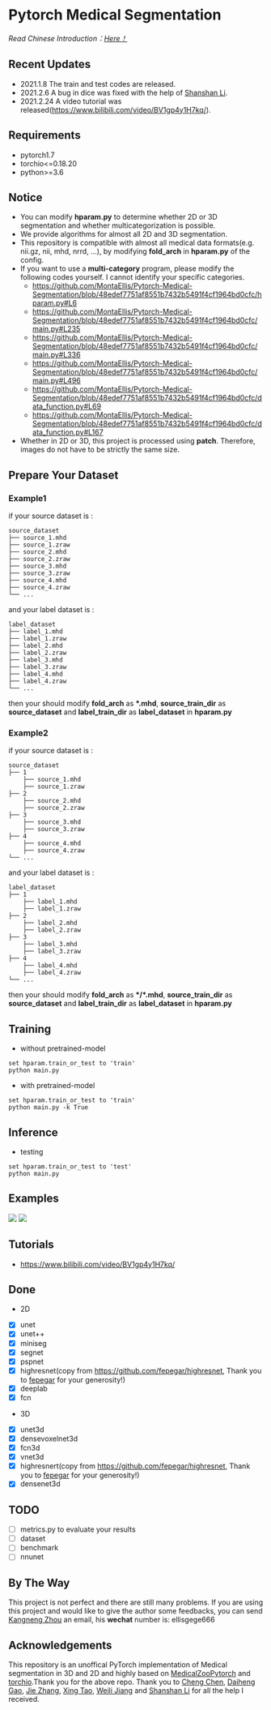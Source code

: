 # Pytorch Medical Segmentation
<i>Read Chinese Introduction：<a href='https://github.com/MontaEllis/Pytorch-Medical-Segmentation/blob/master/README-zh.md'>Here！</a></i><br />

## Recent Updates
* 2021.1.8 The train and test codes are released.
* 2021.2.6 A bug in dice was fixed with the help of [Shanshan Li](https://github.com/ssli23).
* 2021.2.24 A video tutorial was released(https://www.bilibili.com/video/BV1gp4y1H7kq/).

## Requirements
* pytorch1.7
* torchio<=0.18.20
* python>=3.6

## Notice
* You can modify **hparam.py** to determine whether 2D or 3D segmentation and whether multicategorization is possible.
* We provide algorithms for almost all 2D and 3D segmentation.
* This repository is compatible with almost all medical data formats(e.g. nii.gz, nii, mhd, nrrd, ...), by modifying **fold_arch** in **hparam.py** of the config.
* If you want to use a **multi-category** program, please modify the following codes yourself. I cannot identify your specific categories.
    * https://github.com/MontaEllis/Pytorch-Medical-Segmentation/blob/48edef7751af8551b7432b5491f4cf1964bd0cfc/hparam.py#L6
    * https://github.com/MontaEllis/Pytorch-Medical-Segmentation/blob/48edef7751af8551b7432b5491f4cf1964bd0cfc/main.py#L235
    * https://github.com/MontaEllis/Pytorch-Medical-Segmentation/blob/48edef7751af8551b7432b5491f4cf1964bd0cfc/main.py#L336
    * https://github.com/MontaEllis/Pytorch-Medical-Segmentation/blob/48edef7751af8551b7432b5491f4cf1964bd0cfc/main.py#L496
    * https://github.com/MontaEllis/Pytorch-Medical-Segmentation/blob/48edef7751af8551b7432b5491f4cf1964bd0cfc/data_function.py#L69
    * https://github.com/MontaEllis/Pytorch-Medical-Segmentation/blob/48edef7751af8551b7432b5491f4cf1964bd0cfc/data_function.py#L167
* Whether in 2D or 3D, this project is processed using **patch**. Therefore, images do not have to be strictly the same size. 

## Prepare Your Dataset
### Example1
if your source dataset is :
```
source_dataset
├── source_1.mhd
├── source_1.zraw
├── source_2.mhd
├── source_2.zraw
├── source_3.mhd
├── source_3.zraw
├── source_4.mhd
├── source_4.zraw
└── ...
```

and your label dataset is :
```
label_dataset
├── label_1.mhd
├── label_1.zraw
├── label_2.mhd
├── label_2.zraw
├── label_3.mhd
├── label_3.zraw
├── label_4.mhd
├── label_4.zraw
└── ...
```

then your should modify **fold_arch** as **\*.mhd**, **source_train_dir** as **source_dataset** and **label_train_dir** as **label_dataset** in **hparam.py**

### Example2
if your source dataset is :
```
source_dataset
├── 1
    ├── source_1.mhd
    ├── source_1.zraw
├── 2
    ├── source_2.mhd
    ├── source_2.zraw
├── 3
    ├── source_3.mhd
    ├── source_3.zraw
├── 4
    ├── source_4.mhd
    ├── source_4.zraw
└── ...
```

and your label dataset is :
```
label_dataset
├── 1
    ├── label_1.mhd
    ├── label_1.zraw
├── 2
    ├── label_2.mhd
    ├── label_2.zraw
├── 3
    ├── label_3.mhd
    ├── label_3.zraw
├── 4
    ├── label_4.mhd
    ├── label_4.zraw
└── ...
```

then your should modify **fold_arch** as **\*/\*.mhd**, **source_train_dir** as **source_dataset** and **label_train_dir** as **label_dataset** in **hparam.py**


## Training
* without pretrained-model
```
set hparam.train_or_test to 'train'
python main.py
```
* with pretrained-model
```
set hparam.train_or_test to 'train'
python main.py -k True
```
  
## Inference
* testing
```
set hparam.train_or_test to 'test'
python main.py
```

## Examples
![](https://ellis.oss-cn-beijing.aliyuncs.com/img/20210108185333.png)
![](https://ellis.oss-cn-beijing.aliyuncs.com/img/2021-02-06%2022-40-07%20%E7%9A%84%E5%B1%8F%E5%B9%95%E6%88%AA%E5%9B%BE.png)

## Tutorials
* https://www.bilibili.com/video/BV1gp4y1H7kq/

## Done
* 2D
- [x] unet
- [x] unet++
- [x] miniseg
- [x] segnet
- [x] pspnet
- [x] highresnet(copy from https://github.com/fepegar/highresnet, Thank you to [fepegar](https://github.com/fepegar) for your generosity!)
- [x] deeplab
- [x] fcn
* 3D
- [x] unet3d
- [x] densevoxelnet3d
- [x] fcn3d
- [x] vnet3d
- [x] highresnert(copy from https://github.com/fepegar/highresnet, Thank you to [fepegar](https://github.com/fepegar) for your generosity!)
- [x] densenet3d

## TODO
- [ ] metrics.py to evaluate your results
- [ ] dataset
- [ ] benchmark
- [ ] nnunet

## By The Way
This project is not perfect and there are still many problems. If you are using this project and would like to give the author some feedbacks, you can send [Kangneng Zhou](elliszkn@163.com) an email, his **wechat** number is: ellisgege666

## Acknowledgements
This repository is an unoffical PyTorch implementation of Medical segmentation in 3D and 2D and highly based on [MedicalZooPytorch](https://github.com/black0017/MedicalZooPytorch) and [torchio](https://github.com/fepegar/torchio).Thank you for the above repo. Thank you to [Cheng Chen](b20170310@xs.ustb.edu.cn), [Daiheng Gao](https://github.com/tomguluson92), [Jie Zhang](jpeter.zhang@connect.polyu.hk), [Xing Tao](kakatao@foxmail.com), [Weili Jiang](1379252229@qq.com) and [Shanshan Li](https://github.com/ssli23) for all the help I received.
